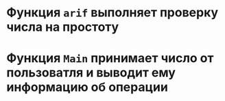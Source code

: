 # Функция `arif` выполняет проверку числа на простоту
# 
# Функция `Main` принимает число от пользоватля и выводит ему информацию об операции